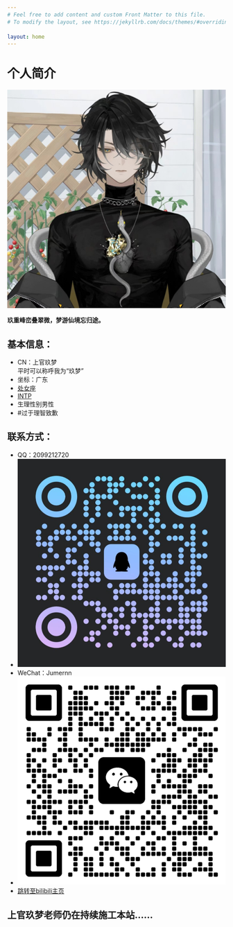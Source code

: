 ```yaml
---
# Feel free to add content and custom Front Matter to this file.
# To modify the layout, see https://jekyllrb.com/docs/themes/#overriding-theme-defaults

layout: home
---
```


# 个人简介

![Avatar](images/Avatar.jpg)

**玖重峰峦叠翠微，梦游仙境忘归途。**

## 基本信息：
- CN：上官玖梦  
  平时可以称呼我为“玖梦”
- 坐标：广东
- [处女座](https://baike.baidu.com/item/%E5%A4%84%E5%A5%B3%E5%BA%A7/2859614)
- [INTP](https://www.16personalities.com/ch/intp-%E4%BA%BA%E6%A0%BC)
- 生理性别男性
- #过于理智致歉

## 联系方式：
- QQ：2099212720
- ![QQ QRCode](images/QQ-QRCode.jpg)
- WeChat：Jumernn
- ![WeChat QRCode](images/WeChat-QRCode.png)
- [跳转至bilibili主页](https://space.bilibili.com/353199743)

## 上官玖梦老师仍在持续施工本站……